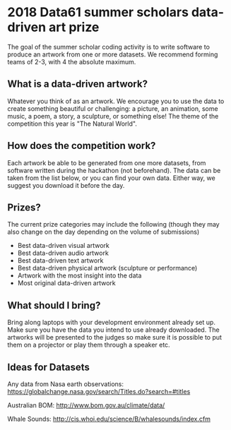 # 2018 Data61 summer scholars data-driven art prize

The goal of the summer scholar coding activity is to write software to produce an artwork from one or more datasets. We recommend forming teams of 2-3, with 4 the absolute maximum.

## What is a data-driven artwork?
Whatever you think of as an artwork. We encourage you to use the data to create something beautiful or challenging: a picture, an animation, some music, a poem, a story, a sculpture, or something else! The theme of the competition this year is "The Natural World".

## How does the competition work?
Each artwork be able to be generated from one more datasets, from software written during the hackathon (not beforehand). The data can be taken from the list below, or you can find your own data. Either way, we suggest you download it before the day.

## Prizes?
The current prize categories may include the following (though they may also change on the day depending on the volume of submissions)
  - Best data-driven visual artwork
  - Best data-driven audio artwork
  - Best data-driven text artwork
  - Best data-driven physical artwork (sculpture or performance)
  - Artwork with the most insight into the data
  - Most original data-driven artwork

## What should I bring?
Bring along laptops with your development environment already set up. Make sure you have the data you intend to use already downloaded. The artworks will be presented to the judges so make sure it is possible to put them on a projector or play them through a speaker etc.

## Ideas for Datasets

Any data from Nasa earth observations:
https://globalchange.nasa.gov/search/Titles.do?search=#titles

Australian BOM:
http://www.bom.gov.au/climate/data/

Whale Sounds:
http://cis.whoi.edu/science/B/whalesounds/index.cfm

